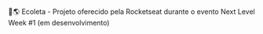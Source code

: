 🌳🌎 Ecoleta - 
Projeto oferecido pela Rocketseat durante o evento Next Level Week #1
(em desenvolvimento)
